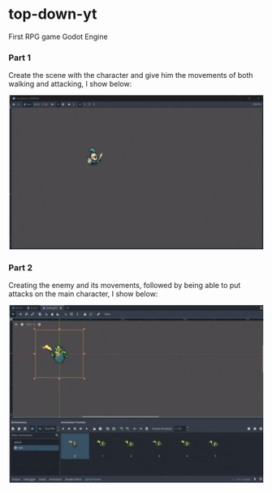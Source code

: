 # top-down-yt
First RPG game Godot Engine

 ### Part 1
Create the scene with the character and give him the movements of both walking and attacking, I show below:

<p align="center">
  <img src="./videos/part1.gif" alt="Demo" width="500"/>
</p>

 ### Part 2
Creating the enemy and its movements, followed by being able to put attacks on the main character, I show below:

<p align="center">
  <img src="./videos/part2.gif" alt="Demo" width="500"/>
</p>
